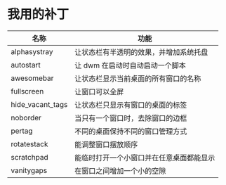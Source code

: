 # 我用的补丁

| 名称             | 功能                                     |
| ---------------- | ---------------------------------------- |
| alphasystray     | 让状态栏有半透明的效果，并增加系统托盘   |
| autostart        | 让 dwm 在启动时自动启动一个脚本          |
| awesomebar       | 让状态栏显示当前桌面的所有窗口的名称     |
| fullscreen       | 让窗口可以全屏                           |
| hide_vacant_tags | 让状态栏只显示有窗口的桌面的标签         |
| noborder         | 当只有一个窗口时，去除窗口的边框         |
| pertag           | 不同的桌面保持不同的窗口管理方式         |
| rotatestack      | 能调整窗口摆放顺序                       |
| scratchpad       | 能临时打开一个小窗口并在任意桌面都能显示 |
| vanitygaps       | 在窗口之间增加一个小的空隙               |

